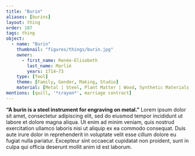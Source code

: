 ```yaml
---
title: "Burin"
aliases: [burins]
layout: thing
order: 107
tags: thing
object:
  - name: "Burin"
    thumbnail: "figures/things/burin.jpg"
    owner:
      - first_name: Renée-Elisabeth
        last_name: Marlié
        years: 1714–73
    type: [Tool]
    theme: [Family, Gender, Making, Studio]
    material: [Metal | Steel, Plant Matter | Wood, Synthetic Materials | Paper]
mentions: [quill, '*crayon*', marriage contract]
---
```


**“A burin is a steel instrument for engraving on metal.”** Lorem ipsum dolor sit amet, consectetur adipiscing elit, sed do eiusmod tempor incididunt ut labore et dolore magna aliqua. Ut enim ad minim veniam, quis nostrud exercitation ullamco laboris nisi ut aliquip ex ea commodo consequat. Duis aute irure dolor in reprehenderit in voluptate velit esse cillum dolore eu fugiat nulla pariatur. Excepteur sint occaecat cupidatat non proident, sunt in culpa qui officia deserunt mollit anim id est laborum.
